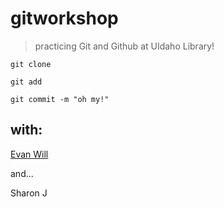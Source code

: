 # gitworkshop

> practicing Git and Github at UIdaho Library!

`git clone`

`git add`

`git commit -m "oh my!"`

## with:

[Evan Will](https://github.com/evanwill)

and...

Sharon J
